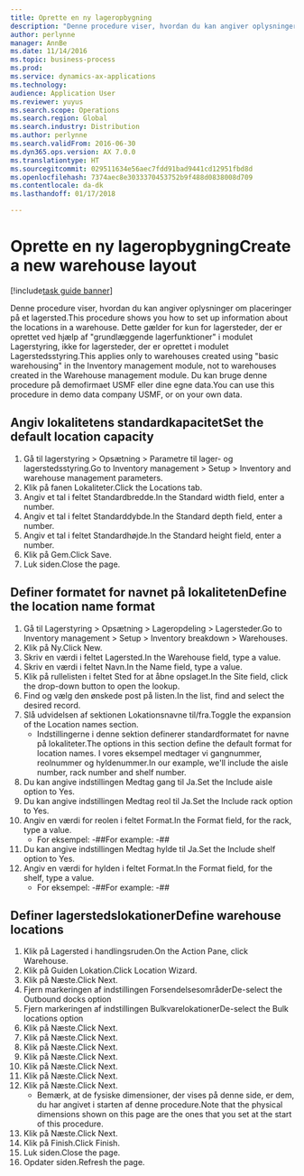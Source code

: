 ```yaml
---
title: Oprette en ny lageropbygning
description: "Denne procedure viser, hvordan du kan angiver oplysninger om placeringer på et lagersted."
author: perlynne
manager: AnnBe
ms.date: 11/14/2016
ms.topic: business-process
ms.prod: 
ms.service: dynamics-ax-applications
ms.technology: 
audience: Application User
ms.reviewer: yuyus
ms.search.scope: Operations
ms.search.region: Global
ms.search.industry: Distribution
ms.author: perlynne
ms.search.validFrom: 2016-06-30
ms.dyn365.ops.version: AX 7.0.0
ms.translationtype: HT
ms.sourcegitcommit: 029511634e56aec7fdd91bad9441cd12951fbd8d
ms.openlocfilehash: 7374aec8e3033370453752b9f488d0838008d709
ms.contentlocale: da-dk
ms.lasthandoff: 01/17/2018

---
```

# <a name="create-a-new-warehouse-layout"></a><span data-ttu-id="aa36c-103">Oprette en ny lageropbygning</span><span class="sxs-lookup"><span data-stu-id="aa36c-103">Create a new warehouse layout</span></span>

[!include[task guide banner](../../includes/task-guide-banner.md)]

<span data-ttu-id="aa36c-104">Denne procedure viser, hvordan du kan angiver oplysninger om placeringer på et lagersted.</span><span class="sxs-lookup"><span data-stu-id="aa36c-104">This procedure shows you how to set up information about the locations in a warehouse.</span></span> <span data-ttu-id="aa36c-105">Dette gælder for kun for lagersteder, der er oprettet ved hjælp af "grundlæggende lagerfunktioner" i modulet Lagerstyring, ikke for lagersteder, der er oprettet i modulet Lagerstedsstyring.</span><span class="sxs-lookup"><span data-stu-id="aa36c-105">This applies only to warehouses created using "basic warehousing" in the Inventory management module, not to warehouses created in the Warehouse management module.</span></span> <span data-ttu-id="aa36c-106">Du kan bruge denne procedure på demofirmaet USMF eller dine egne data.</span><span class="sxs-lookup"><span data-stu-id="aa36c-106">You can use this procedure in demo data company USMF, or on your own data.</span></span>


## <a name="set-the-default-location-capacity"></a><span data-ttu-id="aa36c-107">Angiv lokalitetens standardkapacitet</span><span class="sxs-lookup"><span data-stu-id="aa36c-107">Set the default location capacity</span></span>
1. <span data-ttu-id="aa36c-108">Gå til lagerstyring > Opsætning > Parametre til lager- og lagerstedsstyring.</span><span class="sxs-lookup"><span data-stu-id="aa36c-108">Go to Inventory management > Setup > Inventory and warehouse management parameters.</span></span>
2. <span data-ttu-id="aa36c-109">Klik på fanen Lokaliteter.</span><span class="sxs-lookup"><span data-stu-id="aa36c-109">Click the Locations tab.</span></span>
3. <span data-ttu-id="aa36c-110">Angiv et tal i feltet Standardbredde.</span><span class="sxs-lookup"><span data-stu-id="aa36c-110">In the Standard width field, enter a number.</span></span>
4. <span data-ttu-id="aa36c-111">Angiv et tal i feltet Standarddybde.</span><span class="sxs-lookup"><span data-stu-id="aa36c-111">In the Standard depth field, enter a number.</span></span>
5. <span data-ttu-id="aa36c-112">Angiv et tal i feltet Standardhøjde.</span><span class="sxs-lookup"><span data-stu-id="aa36c-112">In the Standard height field, enter a number.</span></span>
6. <span data-ttu-id="aa36c-113">Klik på Gem.</span><span class="sxs-lookup"><span data-stu-id="aa36c-113">Click Save.</span></span>
7. <span data-ttu-id="aa36c-114">Luk siden.</span><span class="sxs-lookup"><span data-stu-id="aa36c-114">Close the page.</span></span>

## <a name="define-the-location-name-format"></a><span data-ttu-id="aa36c-115">Definer formatet for navnet på lokaliteten</span><span class="sxs-lookup"><span data-stu-id="aa36c-115">Define the location name format</span></span>
1. <span data-ttu-id="aa36c-116">Gå til Lagerstyring > Opsætning > Lageropdeling > Lagersteder.</span><span class="sxs-lookup"><span data-stu-id="aa36c-116">Go to Inventory management > Setup > Inventory breakdown > Warehouses.</span></span>
2. <span data-ttu-id="aa36c-117">Klik på Ny.</span><span class="sxs-lookup"><span data-stu-id="aa36c-117">Click New.</span></span>
3. <span data-ttu-id="aa36c-118">Skriv en værdi i feltet Lagersted.</span><span class="sxs-lookup"><span data-stu-id="aa36c-118">In the Warehouse field, type a value.</span></span>
4. <span data-ttu-id="aa36c-119">Skriv en værdi i feltet Navn.</span><span class="sxs-lookup"><span data-stu-id="aa36c-119">In the Name field, type a value.</span></span>
5. <span data-ttu-id="aa36c-120">Klik på rullelisten i feltet Sted for at åbne opslaget.</span><span class="sxs-lookup"><span data-stu-id="aa36c-120">In the Site field, click the drop-down button to open the lookup.</span></span>
6. <span data-ttu-id="aa36c-121">Find og vælg den ønskede post på listen.</span><span class="sxs-lookup"><span data-stu-id="aa36c-121">In the list, find and select the desired record.</span></span>
7. <span data-ttu-id="aa36c-122">Slå udvidelsen af sektionen Lokationsnavne til/fra.</span><span class="sxs-lookup"><span data-stu-id="aa36c-122">Toggle the expansion of the Location names section.</span></span>
    * <span data-ttu-id="aa36c-123">Indstillingerne i denne sektion definerer standardformatet for navne på lokaliteter.</span><span class="sxs-lookup"><span data-stu-id="aa36c-123">The options in this section define the default format for location names.</span></span> <span data-ttu-id="aa36c-124">I vores eksempel medtager vi gangnummer, reolnummer og hyldenummer.</span><span class="sxs-lookup"><span data-stu-id="aa36c-124">In our example, we'll include the aisle number, rack number and shelf number.</span></span>  
8. <span data-ttu-id="aa36c-125">Du kan angive indstillingen Medtag gang til Ja.</span><span class="sxs-lookup"><span data-stu-id="aa36c-125">Set the Include aisle option to Yes.</span></span>
9. <span data-ttu-id="aa36c-126">Du kan angive indstillingen Medtag reol til Ja.</span><span class="sxs-lookup"><span data-stu-id="aa36c-126">Set the Include rack option to Yes.</span></span>
10. <span data-ttu-id="aa36c-127">Angiv en værdi for reolen i feltet Format.</span><span class="sxs-lookup"><span data-stu-id="aa36c-127">In the Format field, for the rack, type a value.</span></span>
    * <span data-ttu-id="aa36c-128">For eksempel: -##</span><span class="sxs-lookup"><span data-stu-id="aa36c-128">For example: -##</span></span>  
11. <span data-ttu-id="aa36c-129">Du kan angive indstillingen Medtag hylde til Ja.</span><span class="sxs-lookup"><span data-stu-id="aa36c-129">Set the Include shelf option to Yes.</span></span>
12. <span data-ttu-id="aa36c-130">Angiv en værdi for hylden i feltet Format.</span><span class="sxs-lookup"><span data-stu-id="aa36c-130">In the Format field, for the shelf, type a value.</span></span>
    * <span data-ttu-id="aa36c-131">For eksempel: -##</span><span class="sxs-lookup"><span data-stu-id="aa36c-131">For example: -##</span></span>  

## <a name="define-warehouse-locations"></a><span data-ttu-id="aa36c-132">Definer lagerstedslokationer</span><span class="sxs-lookup"><span data-stu-id="aa36c-132">Define warehouse locations</span></span>
1. <span data-ttu-id="aa36c-133">Klik på Lagersted i handlingsruden.</span><span class="sxs-lookup"><span data-stu-id="aa36c-133">On the Action Pane, click Warehouse.</span></span>
2. <span data-ttu-id="aa36c-134">Klik på Guiden Lokation.</span><span class="sxs-lookup"><span data-stu-id="aa36c-134">Click Location Wizard.</span></span>
3. <span data-ttu-id="aa36c-135">Klik på Næste.</span><span class="sxs-lookup"><span data-stu-id="aa36c-135">Click Next.</span></span>
4. <span data-ttu-id="aa36c-136">Fjern markeringen af indstillingen Forsendelsesområder</span><span class="sxs-lookup"><span data-stu-id="aa36c-136">De-select the Outbound docks option</span></span>
5. <span data-ttu-id="aa36c-137">Fjern markeringen af indstillingen Bulkvarelokationer</span><span class="sxs-lookup"><span data-stu-id="aa36c-137">De-select the Bulk locations option</span></span>
6. <span data-ttu-id="aa36c-138">Klik på Næste.</span><span class="sxs-lookup"><span data-stu-id="aa36c-138">Click Next.</span></span>
7. <span data-ttu-id="aa36c-139">Klik på Næste.</span><span class="sxs-lookup"><span data-stu-id="aa36c-139">Click Next.</span></span>
8. <span data-ttu-id="aa36c-140">Klik på Næste.</span><span class="sxs-lookup"><span data-stu-id="aa36c-140">Click Next.</span></span>
9. <span data-ttu-id="aa36c-141">Klik på Næste.</span><span class="sxs-lookup"><span data-stu-id="aa36c-141">Click Next.</span></span>
10. <span data-ttu-id="aa36c-142">Klik på Næste.</span><span class="sxs-lookup"><span data-stu-id="aa36c-142">Click Next.</span></span>
11. <span data-ttu-id="aa36c-143">Klik på Næste.</span><span class="sxs-lookup"><span data-stu-id="aa36c-143">Click Next.</span></span>
12. <span data-ttu-id="aa36c-144">Klik på Næste.</span><span class="sxs-lookup"><span data-stu-id="aa36c-144">Click Next.</span></span>
    * <span data-ttu-id="aa36c-145">Bemærk, at de fysiske dimensioner, der vises på denne side, er dem, du har angivet i starten af denne procedure.</span><span class="sxs-lookup"><span data-stu-id="aa36c-145">Note that the physical dimensions shown on this page are the ones that you set at the start of this procedure.</span></span>  
13. <span data-ttu-id="aa36c-146">Klik på Næste.</span><span class="sxs-lookup"><span data-stu-id="aa36c-146">Click Next.</span></span>
14. <span data-ttu-id="aa36c-147">Klik på Finish.</span><span class="sxs-lookup"><span data-stu-id="aa36c-147">Click Finish.</span></span>
15. <span data-ttu-id="aa36c-148">Luk siden.</span><span class="sxs-lookup"><span data-stu-id="aa36c-148">Close the page.</span></span>
16. <span data-ttu-id="aa36c-149">Opdater siden.</span><span class="sxs-lookup"><span data-stu-id="aa36c-149">Refresh the page.</span></span>

